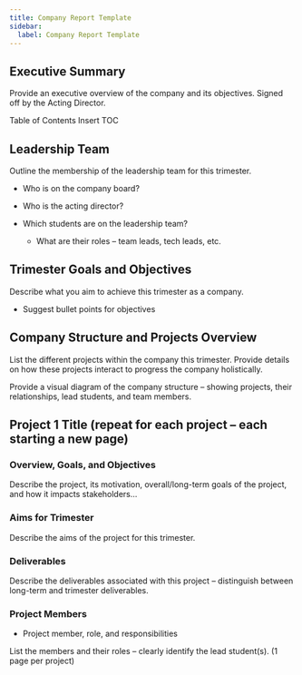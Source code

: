 ```yaml
---
title: Company Report Template
sidebar:
  label: Company Report Template
---
```


## Executive Summary

Provide an executive overview of the company and its objectives. Signed off by the Acting Director.

Table of Contents Insert TOC

## Leadership Team

Outline the membership of the leadership team for this trimester.

- Who is on the company board?

- Who is the acting director?

- Which students are on the leadership team?

  - What are their roles – team leads, tech leads, etc.

## Trimester Goals and Objectives

Describe what you aim to achieve this trimester as a company.

- Suggest bullet points for objectives

## Company Structure and Projects Overview

List the different projects within the company this trimester. Provide details on how these projects
interact to progress the company holistically.

Provide a visual diagram of the company structure – showing projects, their relationships, lead
students, and team members.

## Project 1 Title (repeat for each project – each starting a new page)

### Overview, Goals, and Objectives

Describe the project, its motivation, overall/long-term goals of the project, and how it impacts
stakeholders…

### Aims for Trimester

Describe the aims of the project for this trimester.

### Deliverables

Describe the deliverables associated with this project – distinguish between long-term and trimester
deliverables.

### Project Members

- Project member, role, and responsibilities

List the members and their roles – clearly identify the lead student(s). (1 page per project)
